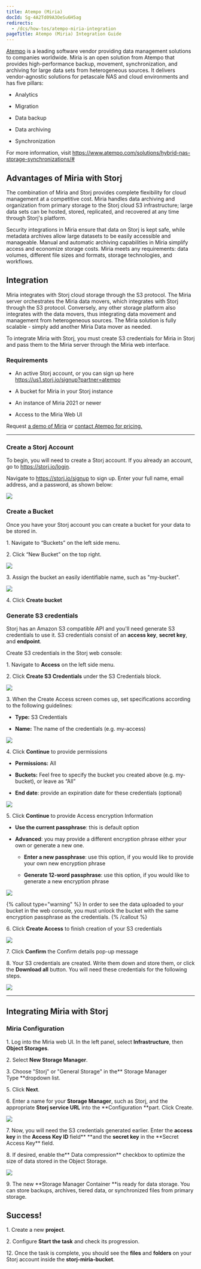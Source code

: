 ```yaml
---
title: Atempo (Miria)
docId: Sg-4A2Td09A3OeSu6H5ag
redirects:
  - /dcs/how-tos/atempo-miria-integration
pageTitle: Atempo (Miria) Integration Guide
---
```


[Atempo](https://www.atempo.com/) is a leading software vendor providing data management solutions to companies worldwide. Miria is an open solution from Atempo that provides high-performance backup, movement, synchronization, and archiving for large data sets from heterogeneous sources. It delivers vendor-agnostic solutions for petascale NAS and cloud environments and has five pillars:

- Analytics

- Migration

- Data backup

- Data archiving

- Synchronization

For more information, visit <https://www.atempo.com/solutions/hybrid-nas-storage-synchronizations/#>

## Advantages of Miria with Storj 

The combination of Miria and Storj provides complete flexibility for cloud management at a competitive cost. Miria handles data archiving and organization from primary storage to the Storj cloud S3 infrastructure; large data sets can be hosted, stored, replicated, and recovered at any time through Storj's platform.

Security integrations in Miria ensure that data on Storj is kept safe, while metadata archives allow large datasets to be easily accessible and manageable. Manual and automatic archiving capabilities in Miria simplify access and economize storage costs. Miria meets any requirements: data volumes, different file sizes and formats, storage technologies, and workflows.

## Integration

Miria integrates with Storj cloud storage through the S3 protocol. The Miria server orchestrates the Miria data movers, which integrates with Storj through the S3 protocol. Conversely, any other storage platform also integrates with the data movers, thus integrating data movement and management from heterogeneous sources. The Miria solution is fully scalable - simply add another Miria Data mover as needed.

To integrate Miria with Storj, you must create S3 credentials for Miria in Storj and pass them to the Miria server through the Miria web interface.

### Requirements

- An active Storj account, or you can sign up here <https://us1.storj.io/signup?partner=atempo>

- A bucket for Miria in your Storj instance

- An instance of Miria 2021 or newer

- Access to the Miria Web UI

Request [a demo of Miria](https://www.atempo.com/demo-request/) or [contact Atempo for pricing.](https://www.atempo.com/contact-atempo/)

---

### Create a Storj Account

To begin, you will need to create a Storj account. If you already an account, go to <https://storj.io/login>.

Navigate to <https://storj.io/signup> to sign up. Enter your full name, email address, and a password, as shown below:

![](https://archbee-image-uploads.s3.amazonaws.com/kv3plx2xmXcUGcVl4Lttj/x1VMINrRdadrVk5vLXIBT_capture.PNG)

### Create a Bucket 

Once you have your Storj account you can create a bucket for your data to be stored in.

1\. Navigate to “Buckets” on the left side menu.

2\. Click “New Bucket” on the top right.

![](https://archbee-image-uploads.s3.amazonaws.com/kv3plx2xmXcUGcVl4Lttj/jbnQ38ynnrWl0jnO_j-E5_comet-backup-storj-2.png)

3\. Assign the bucket an easily identifiable name, such as "my-bucket".

![](https://archbee-image-uploads.s3.amazonaws.com/kv3plx2xmXcUGcVl4Lttj/K65vHcrJtRq4S87jICtYx_screenshot-2023-03-09-at-110429-am.png)

4\. Click **Create bucket**

### Generate S3 credentials

Storj has an Amazon S3 compatible API and you'll need generate S3 credentials to use it. S3 credentials consist of an **access key**, **secret key**, and **endpoint**.

Create S3 credentials in the Storj web console:

1\. Navigate to **Access** on the left side menu.

2\. Click **Create S3 Credentials** under the S3 Credentials block.

![](https://archbee-image-uploads.s3.amazonaws.com/kv3plx2xmXcUGcVl4Lttj/EZyAl8Wux2GOlyPd70HnI_screenshot-2023-03-09-at-110900-am.png)

3\. When the Create Access screen comes up, set specifications according to the following guidelines:

- **Type:** S3 Credentials

- **Name:** The name of the credentials (e.g. my-access)

![](https://archbee-image-uploads.s3.amazonaws.com/kv3plx2xmXcUGcVl4Lttj/Cv1Lirp-3-OueRk-YAR8u_image.png)

4\. Click **Continue** to provide permissions

- **Permissions:** All

- **Buckets:** Feel free to specify the bucket you created above (e.g. my-bucket), or leave as “All”

- **End date**: provide an expiration date for these credentials (optional)

![](https://archbee-image-uploads.s3.amazonaws.com/kv3plx2xmXcUGcVl4Lttj/gQ8jBHtvd5sFZFuAqth_h_image.png)

5\. Click **Continue** to provide Access encryption Information

- **Use the current passphrase**: this is default option

- **Advanced**: you may provide a different encryption phrase either your own or generate a new one.

  - **Enter a new passphrase**: use this option, if you would like to provide your own new encryption phrase

  - **Generate 12-word passphrase**: use this option, if you would like to generate a new encryption phrase

![](https://archbee-image-uploads.s3.amazonaws.com/kv3plx2xmXcUGcVl4Lttj/Uxn8zBqXQVmQvsswV3pJ2_image.png)

{% callout type="warning"  %}
In order to see the data uploaded to your bucket in the web console, you must unlock the bucket with the same encryption passphrase as the credentials.
{% /callout %}

6\. Click **Create Access** to finish creation of your S3 credentials

![](https://archbee-image-uploads.s3.amazonaws.com/kv3plx2xmXcUGcVl4Lttj/zk2JE9Z6f3vk_R2cjpdqc_image.png)

7\. Click **Confirm** the Confirm details pop-up message

8\. Your S3 credentials are created. Write them down and store them, or click the **Download all** button. You will need these credentials for the following steps.

![](https://archbee-image-uploads.s3.amazonaws.com/kv3plx2xmXcUGcVl4Lttj/xH5tgzVKXn-uK2hVfSo8e_image.png)

---

## Integrating Miria with Storj

### Miria Configuration

1\. Log into the Miria web UI. In the left panel, select **Infrastructure**, then **Object Storages**.&#x20;

2\. Select **New Storage Manager**.

3\. Choose "Storj" or "General Storage" in the** Storage Manager Type **dropdown list.

5\. Click **Next**.

6\. Enter a name for your **Storage Manager**, such as Storj, and the appropriate **Storj service URL** into the **Configuration **part. Click Create.

![](https://archbee-image-uploads.s3.amazonaws.com/kv3plx2xmXcUGcVl4Lttj/zM2lJCGBJZOFUWbZW7fPc_0.png)

7\. Now, you will need the S3 credentials generated earlier. Enter the **access key** in the **Access Key ID** field\*\* **and the **secret key** in the **Secret Access Key\*\* field.

8\. If desired, enable the** Data compression** checkbox to optimize the size of data stored in the Object Storage.

![](https://archbee-image-uploads.s3.amazonaws.com/kv3plx2xmXcUGcVl4Lttj/KApbFdOcEAxy0sPeG-Xyr_2.png)

9\. The new **Storage Manager Container **is ready for data storage. You can store backups, archives, tiered data, or synchronized files from primary storage.&#x20;

## Success!

1\. Create a new **project**.&#x20;

2\. Configure **Start the task** and check its progression.

12\. Once the task is complete, you should see the **files** and **folders** on your Storj account inside the **storj-miria-bucket**.
